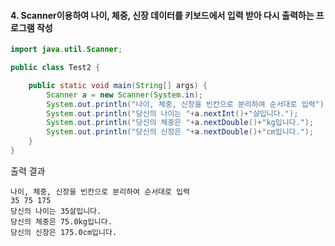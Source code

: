 #### 4. Scanner이용하여 나이, 체중, 신장 데이터를 키보드에서 입력 받아 다시 출력하는 프로그램 작성

```java
import java.util.Scanner;

public class Test2 {

	public static void main(String[] args) {
		Scanner a = new Scanner(System.in);
		System.out.println("나이, 체중, 신장을 빈칸으로 분리하여 순서대로 입력");
		System.out.println("당신의 나이는 "+a.nextInt()+"살입니다.");
		System.out.println("당신의 체중은 "+a.nextDouble()+"kg입니다.");
		System.out.println("당신의 신장은 "+a.nextDouble()+"cm입니다.");
	}
}
```
출력 결과
```
나이, 체중, 신장을 빈칸으로 분리하여 순서대로 입력
35 75 175
당신의 나이는 35살입니다.
당신의 체중은 75.0kg입니다.
당신의 신장은 175.0cm입니다.
```

